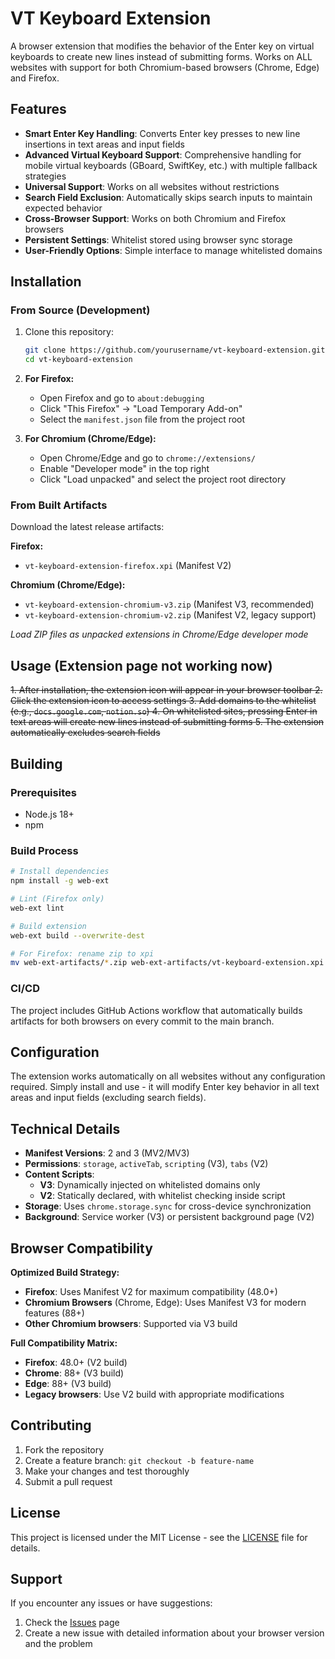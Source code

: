 # VT Keyboard Extension

A browser extension that modifies the behavior of the Enter key on virtual keyboards to create new lines instead of submitting forms. Works on ALL websites with support for both Chromium-based browsers (Chrome, Edge) and Firefox.

## Features

- **Smart Enter Key Handling**: Converts Enter key presses to new line insertions in text areas and input fields
- **Advanced Virtual Keyboard Support**: Comprehensive handling for mobile virtual keyboards (GBoard, SwiftKey, etc.) with multiple fallback strategies
- **Universal Support**: Works on all websites without restrictions
- **Search Field Exclusion**: Automatically skips search inputs to maintain expected behavior
- **Cross-Browser Support**: Works on both Chromium and Firefox browsers
- **Persistent Settings**: Whitelist stored using browser sync storage
- **User-Friendly Options**: Simple interface to manage whitelisted domains

## Installation

### From Source (Development)

1. Clone this repository:
   ```bash
   git clone https://github.com/yourusername/vt-keyboard-extension.git
   cd vt-keyboard-extension
   ```

2. **For Firefox:**
   - Open Firefox and go to `about:debugging`
   - Click "This Firefox" → "Load Temporary Add-on"
   - Select the `manifest.json` file from the project root

3. **For Chromium (Chrome/Edge):**
   - Open Chrome/Edge and go to `chrome://extensions/`
   - Enable "Developer mode" in the top right
   - Click "Load unpacked" and select the project root directory

### From Built Artifacts

Download the latest release artifacts:

**Firefox:**
- `vt-keyboard-extension-firefox.xpi` (Manifest V2)

**Chromium (Chrome/Edge):**
- `vt-keyboard-extension-chromium-v3.zip` (Manifest V3, recommended)
- `vt-keyboard-extension-chromium-v2.zip` (Manifest V2, legacy support)

*Load ZIP files as unpacked extensions in Chrome/Edge developer mode*

## Usage (Extension page not working now)

~~1. After installation, the extension icon will appear in your browser toolbar
2. Click the extension icon to access settings
3. Add domains to the whitelist (e.g., `docs.google.com`, `notion.so`)
4. On whitelisted sites, pressing Enter in text areas will create new lines instead of submitting forms
5. The extension automatically excludes search fields~~

## Building

### Prerequisites

- Node.js 18+
- npm

### Build Process

```bash
# Install dependencies
npm install -g web-ext

# Lint (Firefox only)
web-ext lint

# Build extension
web-ext build --overwrite-dest

# For Firefox: rename zip to xpi
mv web-ext-artifacts/*.zip web-ext-artifacts/vt-keyboard-extension.xpi
```

### CI/CD

The project includes GitHub Actions workflow that automatically builds artifacts for both browsers on every commit to the main branch.

## Configuration

The extension works automatically on all websites without any configuration required. Simply install and use - it will modify Enter key behavior in all text areas and input fields (excluding search fields).

## Technical Details

- **Manifest Versions**: 2 and 3 (MV2/MV3)
- **Permissions**: `storage`, `activeTab`, `scripting` (V3), `tabs` (V2)
- **Content Scripts**:
  - **V3**: Dynamically injected on whitelisted domains only
  - **V2**: Statically declared, with whitelist checking inside script
- **Storage**: Uses `chrome.storage.sync` for cross-device synchronization
- **Background**: Service worker (V3) or persistent background page (V2)

## Browser Compatibility

**Optimized Build Strategy:**
- **Firefox**: Uses Manifest V2 for maximum compatibility (48.0+)
- **Chromium Browsers** (Chrome, Edge): Uses Manifest V3 for modern features (88+)
- **Other Chromium browsers**: Supported via V3 build

**Full Compatibility Matrix:**
- **Firefox**: 48.0+ (V2 build)
- **Chrome**: 88+ (V3 build)
- **Edge**: 88+ (V3 build)
- **Legacy browsers**: Use V2 build with appropriate modifications

## Contributing

1. Fork the repository
2. Create a feature branch: `git checkout -b feature-name`
3. Make your changes and test thoroughly
4. Submit a pull request

## License

This project is licensed under the MIT License - see the [LICENSE](LICENSE) file for details.

## Support

If you encounter any issues or have suggestions:
1. Check the [Issues](https://github.com/yourusername/vt-keyboard-extension/issues) page
2. Create a new issue with detailed information about your browser version and the problem
